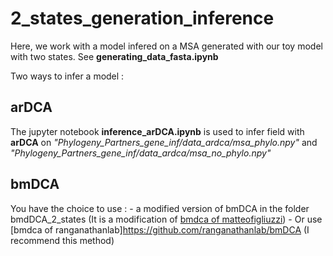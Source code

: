 # 2_states_generation_inference

Here, we work with a model infered on a MSA generated with our toy model with two states. See **generating_data_fasta.ipynb**

Two ways to infer a model :

## arDCA

The jupyter notebook **inference_arDCA.ipynb** is used to infer field with **arDCA** on *"Phylogeny_Partners_gene_inf/data_ardca/msa_phylo.npy"* and *"Phylogeny_Partners_gene_inf/data_ardca/msa_no_phylo.npy"*

## bmDCA

You have the choice to use :
    - a modified version of bmDCA in the folder bmdDCA_2_states (It is a modification of [bmdca of matteofigliuzzi](https://github.com/matteofigliuzzi/bmDCA))
    - Or use [bmdca of ranganathanlab]https://github.com/ranganathanlab/bmDCA (I recommend this method)

